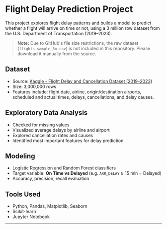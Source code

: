 # Flight Delay Prediction Project

This project explores flight delay patterns and builds a model to predict whether a flight will arrive on time or not, using a 3 million row dataset from the U.S. Department of Transportation (2019–2023).

> **Note:** Due to GitHub's file size restrictions, the raw dataset (`flights_sample_3m.csv`) is not included in this repository. Please download it manually from the source.

## Dataset
- Source: [Kaggle - Flight Delay and Cancellation Dataset (2019–2023)](https://www.kaggle.com/datasets/patrickz/flight-delay-and-cancellation-2019-2023)
- Size: 3,000,000 rows
- Features include: flight date, airline, origin/destination airports, scheduled and actual times, delays, cancellations, and delay causes.

## Exploratory Data Analysis
- Checked for missing values
- Visualized average delays by airline and airport
- Explored cancellation rates and causes
- Identified most important features for delay prediction

## Modeling 
- Logistic Regression and Random Forest classifiers
- Target variable: **On Time vs Delayed** (e.g. `ARR_DELAY` ≥ 15 min = Delayed)
- Accuracy, precision, recall evaluation

## Tools Used
- Python, Pandas, Matplotlib, Seaborn
- Scikit-learn
- Jupyter Notebook
---
